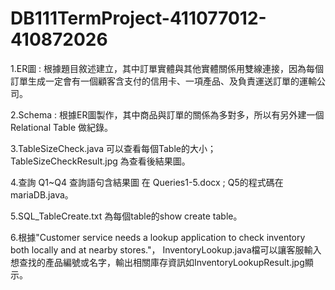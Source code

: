 # DB111TermProject-411077012-410872026
1.ER圖 : 根據題目敘述建立，其中訂單實體與其他實體關係用雙線連接，因為每個訂單生成一定會有一個顧客含支付的信用卡、一項產品、及負責運送訂單的運輸公司。

2.Schema : 根據ER圖製作，其中商品與訂單的關係為多對多，所以有另外建一個Relational Table 做紀錄。

3.TableSizeCheck.java 可以查看每個Table的大小； TableSizeCheckResult.jpg 為查看後結果圖。

4.查詢 Q1~Q4 查詢語句含結果圖 在 Queries1-5.docx ; Q5的程式碼在 mariaDB.java。

5.SQL_TableCreate.txt 為每個table的show create table。

6.根據"Customer service needs a lookup application to check inventory both locally and at nearby stores."，
InventoryLookup.java檔可以讓客服輸入想查找的產品編號或名字，輸出相關庫存資訊如InventoryLookupResult.jpg顯示。


